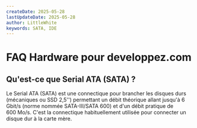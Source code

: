 ```yaml
---
createDate: 2025-05-28
lastUpdateDate: 2025-05-28
author: LittleWhite
keywords: SATA, IDE
---
```


# FAQ Hardware pour developpez.com

## Qu'est-ce que Serial ATA (SATA) ?

Le Serial ATA (SATA) est une connectique pour brancher les disques durs (mécaniques ou SSD 2,5'') permettant un débit théorique allant jusqu'à 6 Gbit/s (norme nommée SATA-III/SATA 600) et d'un débit pratique de 600 Mo/s. C'est la connectique habituellement utilisée pour connecter un disque dur à la carte mère.
